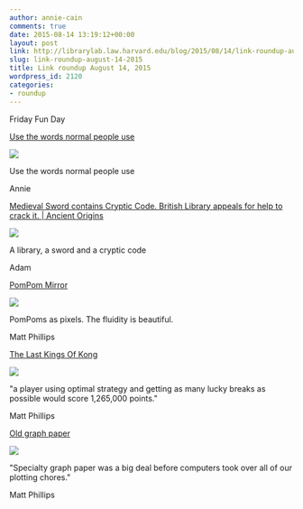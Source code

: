 ```yaml
---
author: annie-cain
comments: true
date: 2015-08-14 13:19:12+00:00
layout: post
link: http://librarylab.law.harvard.edu/blog/2015/08/14/link-roundup-august-14-2015/
slug: link-roundup-august-14-2015
title: Link roundup August 14, 2015
wordpress_id: 2120
categories:
- roundup
---
```


Friday Fun Day

[Use the words normal people use](http://gilest.org/normal-words.html)

[![](http://librarylab.law.harvard.edu/roundup/images/55cdeacfad96b.png)](http://gilest.org/normal-words.html)

Use the words normal people use

Annie

[Medieval Sword contains Cryptic Code. British Library appeals for help to crack it. | Ancient Origins](http://www.ancient-origins.net/news-general/medieval-sword-contains-cryptic-code-british-library-appeals-help-crack-it-003571)

[![](http://librarylab.law.harvard.edu/roundup/images/55cce34c8d50e.png)](http://www.ancient-origins.net/news-general/medieval-sword-contains-cryptic-code-british-library-appeals-help-crack-it-003571)

A library, a sword and a cryptic code

Adam

[PomPom Mirror](https://vimeo.com/128375543)

[![](http://librarylab.law.harvard.edu/roundup/images/55cccf9708596.png)](https://vimeo.com/128375543)

PomPoms as pixels. The fluidity is beautiful.

Matt Phillips

[The Last Kings Of Kong](http://fivethirtyeight.com/features/the-last-kings-of-donkey-kong-high-score/)

[![](http://librarylab.law.harvard.edu/roundup/images/55cbbd38b6f64.png)](http://fivethirtyeight.com/features/the-last-kings-of-donkey-kong-high-score/)

"a player using optimal strategy and getting as many lucky breaks as possible would score 1,265,000 points."

Matt Phillips

[Old graph paper](http://leancrew.com/all-this/2015/08/old-graph-paper/)

[![](http://librarylab.law.harvard.edu/roundup/images/55ca588e31327.png)](http://leancrew.com/all-this/2015/08/old-graph-paper/)

"Specialty graph paper was a big deal before computers took over all of our plotting chores."

Matt Phillips
